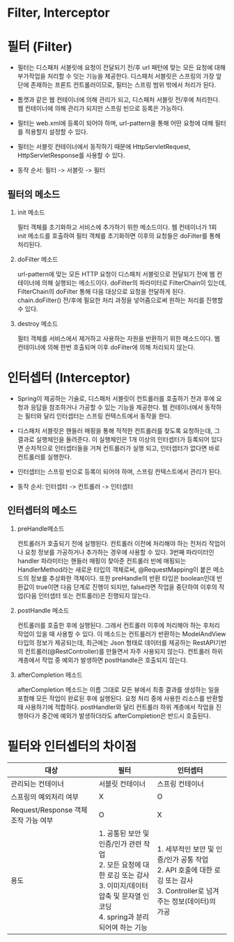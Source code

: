 # Filter, Interceptor

# 필터 (Filter)

- 필터는 디스패처 서블릿에 요청이 전달되기 전/후 url 패턴에 맞는 모든 요청에 대해 부가작업을 처리할 수 잇는 기능을 제공한다. 디스패처 서블릿은 스프링의 가장 앞단에 존재하는 프론트 컨트롤러이므로, 필터는 스프링 범위 밖에서 처리가 된다.

- 톰캣과 같은 웹 컨테이너에 의해 관리가 되고, 디스패처 서블릿 전/후에 처리한다. 웹 컨테이너에 의해 관리가 되지만 스프링 빈으로 등록은 가능하다.

- 필터는 web.xml에 등록이 되어야 하며, url-pattern을 통해 어떤 요청에 대해 필터를 적용할지 설정할 수 있다.

- 필터는 서블릿 컨테이너에서 동작하기 때문에 HttpServletRequest, HttpServletResponse를 사용할 수 있다.

- 동작 순서: 필터 -> 서블릿 -> 필터

## 필터의 메소드

1. init 메소드
    
    필터 객체를 초기화하고 서비스에 추가하기 위한 메소드이다. 웹 컨테이너가 1회 init 메소드를 호출하여 필터 객체를 초기화하면 이후의 요청들은 doFilter를 통해 처리된다.
    
2. doFilter 메소드
    
    url-pattern에 맞는 모든 HTTP 요청이 디스패처 서블릿으로 전달되기 전에 웹 컨테이너에 의해 실행되는 메소드이다. doFilter의 파라미터로 FilterChain이 있는데, FilterChain의 doFilter 통해 다음 대상으로 요청을 전달하게 된다. chain.doFilter() 전/후에 필요한 처리 과정을 넣어줌으로써 원하는 처리를 진행할 수 있다.
    
3. destroy 메소드
    
    필터 객체를 서비스에서 제거하고 사용하는 자원을 반환하기 위한 메소드이다. 웹 컨테이너에 의해 한번 호출되며 이후 doFilter에 의해 처리되지 않는다.
    

# 인터셉터 (Interceptor)

- Spring이 제공하는 기술로, 디스패처 서블릿이 컨트롤러를 호출하기 전과 후에 요청과 응답을 참조하거나 가공할 수 있는 기능을 제공한다. 웹 컨테이너에서 동작하는 필터와 달리 인터셉터는 스프링 컨텍스트에서 동작을 한다.

- 디스패처 서블릿은 핸들러 매핑을 통해 적적한 컨트롤러를 찾도록 요청하는데, 그 결과로 실행체인을 돌려준다. 이 실행체인은 1개 이상의 인터셉터가 등록되어 있다면 순차적으로 인터셉터들을 거쳐 컨트롤러가 실행 되고, 인터셉터가 없다면 바로 컨트롤러를 실행한다.

- 인터셉터는 스프링 빈으로 등록이 되어야 하며, 스프링 컨텍스트에서 관리가 된다.

- 동작 순서: 인터셉터 -> 컨트롤러 -> 인터셉터

## 인터셉터의 메소드

1. preHandle메소드
    
    컨트롤러가 호출되기 전에 실행된다. 컨트롤러 이전에 처리해야 하는 전처리 작업이나 요청 정보를 가공하거나 추가하는 경우에 사용할 수 있다. 3번째 파라미터인 handler 파라미터는 핸들러 매핑이 찾아준 컨트롤러 빈에 매핑되는 HandlerMethod라는 새로운 타입의 객체로써, @RequestMapping이 붙은 메소드의 정보를 추상화한 객체이다. 또한 preHandle의 반환 타입은 boolean인데 반환값이 true이면 다음 단계로 진행이 되지만, false라면 작업을 중단하여 이후의 작업(다음 인터셉터 또는 컨트롤러)은 진행되지 않는다.
    
2. postHandle 메소드
    
    컨트롤러를 호출한 후에 실행된다. 그래서 컨트롤러 이후에 처리해야 하는 후처리 작업이 있을 때 사용할 수 있다. 이 메소드는 컨트롤러가 반환하는 ModelAndView 타입의 정보가 제공되는데, 최근에는 Json 형태로 데이터를 제공하는 RestAPI기반의 컨트롤러(@RestController)를 만들면서 자주 사용되지 않는다. 컨트롤러 하위 계층에서 작업 중 예외가 발생하면 postHandle은 호출되지 않는다.
    
3. afterCompletion 메소드
    
    afterCompletion 메소드는 이름 그대로 모든 뷰에서 최종 결과를 생성하는 일을 포함해 모든 작업이 완료된 후에 실행된다. 요청 처리 중에 사용한 리소스를 반환할 때 사용하기에 적합하다. postHandler와 달리 컨트롤러 하위 계층에서 작업을 진행하다가 중간에 예외가 발생하더라도 afterCompletion은 반드시 호출된다.
    

# 필터와 인터셉터의 차이점

| 대상 | 필터 | 인터셉터 |
| --- | --- | --- |
| 관리되는 컨테이너 | 서블릿 컨테이너 | 스프링 컨테이너 |
| 스프링의 예외처리 여부 | X | O |
| Request/Response 객체 조작 가능 여부 | O | X |
| 용도 | 1. 공통된 보안 및 인증/인가 관련 작업 <br>2. 모든 요청에 대한 로깅 또는 감사 <br>3. 이미지/데이터 압축 및 문자열 인코딩 <br>4. spring과 분리되어여 하는 기능 | 1. 세부적인 보안 및 인증/인가 공통 작업 <br>2. API 호출에 대한 로깅 또는 감사 <br>3. Controller로 넘겨주는 정보(데이터)의 가공 |